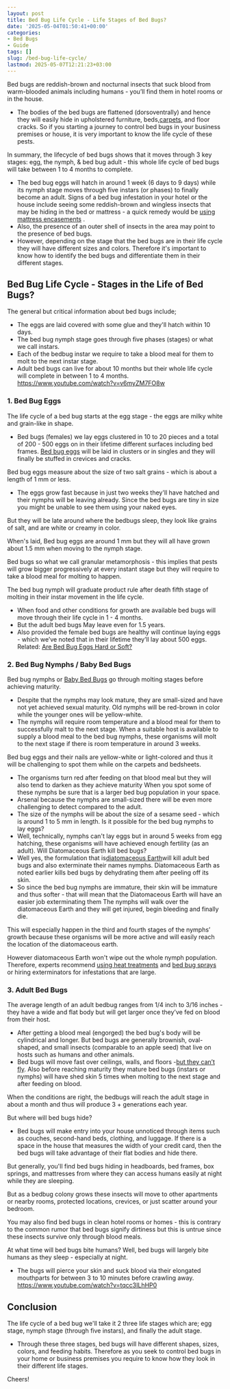 ```yaml
---
layout: post
title: Bed Bug Life Cycle - Life Stages of Bed Bugs?
date: '2025-05-04T01:50:41+00:00'
categories:
- Bed Bugs
- Guide
tags: []
slug: /bed-bug-life-cycle/
lastmod: 2025-05-07T12:21:23+03:00
---
```


Bed bugs are reddish-brown and nocturnal insects that suck blood from warm-blooded animals including humans - you’ll find them in hotel rooms or in the house.
- The bodies of the bed bugs are flattened (dorsoventrally) and hence they will easily hide in upholstered furniture, beds,[carpets](https://pestpolicy.com/can-bed-bugs-live-in-carpet/), and floor cracks.
So if you starting a journey to control bed bugs in your business premises or house, it is very important to know the life cycle of these pests.

In summary, the lifecycle of bed bugs shows that it moves through 3 key stages: egg, the nymph, & bed bug adult - this whole life cycle of bed bugs will take between 1 to 4 months to complete.
- The bed bug eggs will hatch in around 1 week (6 days to 9 days) while its nymph stage moves through five instars (or phases) to finally become an adult.
Signs of a bed bug infestation in your hotel or the house include seeing some reddish-brown and wingless insects that may be hiding in the bed or mattress - a quick remedy would be
[using mattress encasements](https://pestpolicy.com/best-bed-bug-mattress-encasements/)
.
- Also, the presence of an outer shell of insects in the area may point to the presence of bed bugs.
- However, depending on the stage that the bed bugs are in their life cycle they will have different sizes and colors.
Therefore it's important to know how to identify the bed bugs and differentiate them in their different stages.
## Bed Bug Life Cycle - Stages in the Life of Bed Bugs?
The general but critical information about bed bugs include;
- The eggs are laid covered with some glue and they'll hatch within 10 days.
- The bed bug nymph stage goes through five phases (stages) or what we call instars.
- Each of the bedbug instar we require to take a blood meal for them to molt to the next instar stage.
- Adult bed bugs can live for about 10 months but their whole life cycle will complete in between 1 to 4 months.
https://www.youtube.com/watch?v=v6myZM7FO8w
### 1. Bed Bug Eggs
The life cycle of a bed bug starts at the egg stage - the eggs are milky white and grain-like in shape.
- Bed bugs (females) we lay eggs clustered in 10 to 20 pieces and a total of 200 - 500 eggs on in their lifetime different surfaces including bed frames.
[Bed bug eggs](https://pestpolicy.com/bed-bug-eggs/)
will be laid in clusters or in singles and they will finally be stuffed in crevices and cracks.

Bed bug eggs measure about the size of two salt grains - which is about a length of 1 mm or less.
- The eggs grow fast because in just two weeks they'll have hatched and their nymphs will be leaving already.
Since the bed bugs are tiny in size you might be unable to see them using your naked eyes.

But they will be late around where the bedbugs sleep, they look like grains of salt, and are white or creamy in color.

When's laid, Bed bug eggs are around 1 mm but they will all have grown about 1.5 mm when moving to the nymph stage.

Bed bugs so what we call granular metamorphosis - this implies that pests will grow bigger progressively at every instant stage but they will require to take a blood meal for molting to happen.

The bed bug nymph will graduate product rule after death fifth stage of molting in their instar movement in the life cycle.
- When food and other conditions for growth are available bed bugs will move through their life cycle in 1 - 4 months.
- But the adult bed bugs May leave even for 1.5 years.
- Also provided the female bed bugs are healthy will continue laying eggs - which we’ve noted that in their lifetime they’ll lay about 500 eggs.
Related:
[Are Bed Bug Eggs Hard or Soft?](https://pestpolicy.com/are-bed-bug-eggs-hard-or-soft/)
### 2. Bed Bug Nymphs / Baby Bed Bugs
Bed bug nymphs or
[Baby Bed Bugs](https://pestpolicy.com/baby-bed-bugs/)
go through molting stages before achieving maturity.
- Despite that the nymphs may look mature, they are small-sized and have not yet achieved sexual maturity.
Old nymphs will be red-brown in color while the younger ones will be yellow-white.
- The nymphs will require room temperature and a blood meal for them to successfully malt to the next stage.
When a suitable host is available to supply a blood meal to the bed bug nymphs, these organisms will molt to the next stage if there is room temperature in around 3 weeks.

Bed bug eggs and their nails are yellow-white or light-colored and thus it will be challenging to spot them while on the carpets and bedsheets.
- The organisms turn red after feeding on that blood meal but they will also tend to darken as they achieve maturity
When you spot some of these nymphs be sure that is a larger bed bug population in your space.
- Arsenal because the nymphs are small-sized there will be even more challenging to detect compared to the adult.
- The size of the nymphs will be about the size of a sesame seed - which is around 1 to 5 mm in length.
Is it possible for the bed bug nymphs to lay eggs?
- Well, technically, nymphs can't lay eggs but in around 5 weeks from egg hatching, these organisms will have achieved enough fertility (as an adult).
Will Diatomaceous Earth kill bed bugs?
- Well yes, the formulation that is[diatomaceous Earth](https://pestpolicy.com/diatomaceous-earth/)will kill adult bed bugs and also exterminate their names nymphs.
Diatomaceous Earth as noted earlier kills bed bugs by dehydrating them after peeling off its skin.
- So since the bed bug nymphs are immature, their skin will be immature and thus softer - that will mean that the Diatomaceous Earth will have an easier job exterminating them
The nymphs will walk over the diatomaceous Earth and they will get injured, begin bleeding and finally die.

This will especially happen in the third and fourth stages of the nymphs’ growth because these organisms will be more active and will easily reach the location of the diatomaceous earth.

However diatomaceous Earth won't wipe out the whole nymph population. Therefore, experts recommend
[using heat treatments](https://pestpolicy.com/best-bed-bug-heaters/)
and
[bed bug sprays](https://pestpolicy.com/best-bed-bug-spray/)
or hiring exterminators for infestations that are large.
### 3. Adult Bed Bugs
The average length of an adult bedbug ranges from 1/4 inch to 3/16 inches - they have a wide and flat body but will get larger once they’ve fed on blood from their host.
- After getting a blood meal (engorged) the bed bug's body will be cylindrical and longer.
But bed bugs are generally brownish, oval-shaped, and small insects (comparable to an apple seed) that live on hosts such as humans and other animals.
- Bed bugs will move fast over ceilings, walls, and floors -[but they can’t fly](https://pestpolicy.com/do-bed-bugs-fly/).
Also before reaching maturity they mature bed bugs (instars or nymphs) will have shed skin 5 times when molting to the next stage and after feeding on blood.

When the conditions are right, the bedbugs will reach the adult stage in about a month and thus will produce 3 + generations each year.

But where will bed bugs hide?
- Bed bugs will make entry into your house unnoticed through items such as couches, second-hand beds, clothing, and luggage.
If there is a space in the house that measures the width of your credit card, then the bed bugs will take advantage of their flat bodies and hide there.

But generally, you'll find bed bugs hiding in headboards, bed frames, box springs, and mattresses from where they can access humans easily at night while they are sleeping.

But as a bedbug colony grows these insects will move to other apartments or nearby rooms, protected locations, crevices, or just scatter around your bedroom.

You may also find bed bugs in clean hotel rooms or homes - this is contrary to the common rumor that bed bugs signify dirtiness but this is untrue since these insects survive only through blood meals.

At what time will bed bugs bite humans? Well, bed bugs will largely bite humans as they sleep - especially at night.
- The bugs will pierce your skin and suck blood via their elongated mouthparts for between 3 to 10 minutes before crawling away.
https://www.youtube.com/watch?v=tqcc3ILhHP0
## Conclusion
The life cycle of a bed bug we'll take it 2 three life stages which are; egg stage, nymph stage (through five instars), and finally the adult stage.
- Through these three stages, bed bugs will have different shapes, sizes, colors, and feeding habits.
Therefore as you seek to control bed bugs in your home or business premises you require to know how they look in their different life stages.

Cheers!
